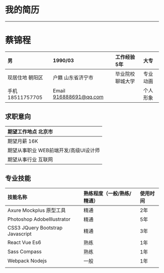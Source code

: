 # 我的简历

---

# 蔡锦程

| 男 | 1990/03 | 工作经验  5年 | 大专 |
| :--- | :--- | :--- | :--- |
| 现居住地   朝阳区 | 户籍  山东省济宁市 | 毕业院校  聊城大学 | 专业  动画 |
| 手机 18511757705 | Email 916888691@qq.com |  | 个人形象 |

## 求职意向

| 期望工作地点    北京市 |
| :--- |
| 期望月薪            16K |
| 期望从事职业     WEB前端开发/高级UI设计师 |
| 期望从事行业     互联网 |

## 专业技能

| 技能名称 | 熟练程度（一般/熟练/精通） | 使用时间 |
| :--- | :--- | :--- |
| Axure  Mockplus 原型工具 | 精通 | 2年 |
| Photoshop AdobeIllustrator | 精通 | 5年 |
| CSS3 JQuery Bootstrap Javascript | 精通 | 3年 |
| React Vue Es6 | 熟练 | 1年 |
| Sass Compass | 熟练 | 1年 |
| Webpack Nodejs | 一般 | 1年 |
|  |  |  |



